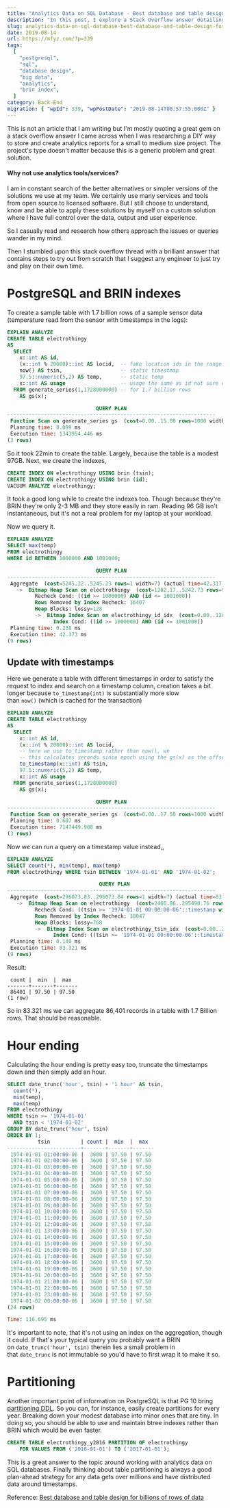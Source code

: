 ```yaml
---
title: "Analytics Data on SQL Database - Best database and table design for billions of rows of data"
description: "In this post, I explore a Stack Overflow answer detailing how to efficiently store and query billions of rows of analytics data using PostgreSQL and BRIN indexes. It's a great DIY approach for managing large datasets."
slug: analytics-data-on-sql-database-best-database-and-table-design-for-billions-of-rows-of-data
date: 2019-08-14
url: https://mfyz.com/?p=339
tags:
  [
    "postgresql",
    "sql",
    "database design",
    "big data",
    "analytics",
    "brin index",
  ]
category: Back-End
migration: { "wpId": 339, "wpPostDate": "2019-08-14T00:57:55.000Z" }
---
```


This is not an article that I am writing but I'm mostly quoting a great gem on a stack overflow answer I came across when I was researching a DIY way to store and create analytics reports for a small to medium size project. The project's type doesn't matter because this is a generic problem and great solution.

#### Why not use analytics tools/services?

I am in constant search of the better alternatives or simpler versions of the solutions we use at my team. We certainly use many services and tools from open source to licensed software. But I still choose to understand, know and be able to apply these solutions by myself on a custom solution where I have full control over the data, output and user experience.

So I casually read and research how others approach the issues or queries wander in my mind.

Then I stumbled upon this stack overflow thread with a brilliant answer that contains steps to try out from scratch that I suggest any engineer to just try and play on their own time.

# PostgreSQL and BRIN indexes

To create a sample table with 1.7 billion rows of a sample sensor data (temperature read from the sensor with timestamps in the logs):

```sql
EXPLAIN ANALYZE
CREATE TABLE electrothingy
AS
  SELECT
    x::int AS id,
    (x::int % 20000)::int AS locid,  -- fake location ids in the range of 1-20000
    now() AS tsin,                   -- static timestmap
    97.5::numeric(5,2) AS temp,      -- static temp
    x::int AS usage                  -- usage the same as id not sure what we want here.
  FROM generate_series(1,1728000000) -- for 1.7 billion rows
    AS gs(x);

                             QUERY PLAN
--------------------------------------------------------------------
 Function Scan on generate_series gs  (cost=0.00..15.00 rows=1000 width=4) (actual time=173119.796..750391.668 rows=1728000000 loops=1)
 Planning time: 0.099 ms
 Execution time: 1343954.446 ms
(3 rows)
```

So it took 22min to create the table. Largely, because the table is a modest 97GB. Next, we create the indexes,

```sql
CREATE INDEX ON electrothingy USING brin (tsin);
CREATE INDEX ON electrothingy USING brin (id);
VACUUM ANALYZE electrothingy;
```

It took a good long while to create the indexes too. Though because they're BRIN they're only 2-3 MB and they store easily in ram. Reading 96 GB isn't instantaneous, but it's not a real problem for my laptop at your workload.

Now we query it.

```sql
EXPLAIN ANALYZE
SELECT max(temp)
FROM electrothingy
WHERE id BETWEEN 1000000 AND 1001000;

                             QUERY PLAN
--------------------------------------------------------------------
 Aggregate  (cost=5245.22..5245.23 rows=1 width=7) (actual time=42.317..42.317 rows=1 loops=1)
   ->  Bitmap Heap Scan on electrothingy  (cost=1282.17..5242.73 rows=993 width=7) (actual time=40.619..42.158 rows=1001 loops=1)
         Recheck Cond: ((id >= 1000000) AND (id <= 1001000))
         Rows Removed by Index Recheck: 16407
         Heap Blocks: lossy=128
         ->  Bitmap Index Scan on electrothingy_id_idx  (cost=0.00..1281.93 rows=993 width=0) (actual time=39.769..39.769 rows=1280 loops=1)
               Index Cond: ((id >= 1000000) AND (id <= 1001000))
 Planning time: 0.238 ms
 Execution time: 42.373 ms
(9 rows)
```

## Update with timestamps

Here we generate a table with different timestamps in order to satisfy the request to index and search on a timestamp column, creation takes a bit longer because `to_timestamp(int)` is substantially more slow than `now()` (which is cached for the transaction)

```sql
EXPLAIN ANALYZE
CREATE TABLE electrothingy
AS
  SELECT
    x::int AS id,
    (x::int % 20000)::int AS locid,
    -- here we use to_timestamp rather than now(), we
    -- this calculates seconds since epoch using the gs(x) as the offset
    to_timestamp(x::int) AS tsin,
    97.5::numeric(5,2) AS temp,
    x::int AS usage
  FROM generate_series(1,1728000000)
    AS gs(x);

                             QUERY PLAN
--------------------------------------------------------------------
 Function Scan on generate_series gs  (cost=0.00..17.50 rows=1000 width=4) (actual time=176163.107..5891430.759 rows=1728000000 loops=1)
 Planning time: 0.607 ms
 Execution time: 7147449.908 ms
(3 rows)
```

Now we can run a query on a timestamp value instead,,

```sql
EXPLAIN ANALYZE
SELECT count(*), min(temp), max(temp)
FROM electrothingy WHERE tsin BETWEEN '1974-01-01' AND '1974-01-02';

                              QUERY PLAN
--------------------------------------------------------------------
 Aggregate  (cost=296073.83..296073.84 rows=1 width=7) (actual time=83.243..83.243 rows=1 loops=1)
   ->  Bitmap Heap Scan on electrothingy  (cost=2460.86..295490.76 rows=77743 width=7) (actual time=41.466..59.442 rows=86401 loops=1)
         Recheck Cond: ((tsin >= '1974-01-01 00:00:00-06'::timestamp with time zone) AND (tsin <= '1974-01-02 00:00:00-06'::timestamp with time zone))
         Rows Removed by Index Recheck: 18047
         Heap Blocks: lossy=768
         ->  Bitmap Index Scan on electrothingy_tsin_idx  (cost=0.00..2441.43 rows=77743 width=0) (actual time=40.217..40.217 rows=7680 loops=1)
               Index Cond: ((tsin >= '1974-01-01 00:00:00-06'::timestamp with time zone) AND (tsin <= '1974-01-02 00:00:00-06'::timestamp with time zone))
 Planning time: 0.140 ms
 Execution time: 83.321 ms
(9 rows)
```

Result:

```
 count |  min  |  max
-------+-------+-------
 86401 | 97.50 | 97.50
(1 row)
```

So in 83.321 ms we can aggregate 86,401 records in a table with 1.7 Billion rows. That should be reasonable.

# Hour ending

Calculating the hour ending is pretty easy too, truncate the timestamps down and then simply add an hour.

```sql
SELECT date_trunc('hour', tsin) + '1 hour' AS tsin,
  count(*),
  min(temp),
  max(temp)
FROM electrothingy
WHERE tsin >= '1974-01-01'
  AND tsin < '1974-01-02'
GROUP BY date_trunc('hour', tsin)
ORDER BY 1;
          tsin          | count |  min  |  max
------------------------+-------+-------+-------
 1974-01-01 01:00:00-06 |  3600 | 97.50 | 97.50
 1974-01-01 02:00:00-06 |  3600 | 97.50 | 97.50
 1974-01-01 03:00:00-06 |  3600 | 97.50 | 97.50
 1974-01-01 04:00:00-06 |  3600 | 97.50 | 97.50
 1974-01-01 05:00:00-06 |  3600 | 97.50 | 97.50
 1974-01-01 06:00:00-06 |  3600 | 97.50 | 97.50
 1974-01-01 07:00:00-06 |  3600 | 97.50 | 97.50
 1974-01-01 08:00:00-06 |  3600 | 97.50 | 97.50
 1974-01-01 09:00:00-06 |  3600 | 97.50 | 97.50
 1974-01-01 10:00:00-06 |  3600 | 97.50 | 97.50
 1974-01-01 11:00:00-06 |  3600 | 97.50 | 97.50
 1974-01-01 12:00:00-06 |  3600 | 97.50 | 97.50
 1974-01-01 13:00:00-06 |  3600 | 97.50 | 97.50
 1974-01-01 14:00:00-06 |  3600 | 97.50 | 97.50
 1974-01-01 15:00:00-06 |  3600 | 97.50 | 97.50
 1974-01-01 16:00:00-06 |  3600 | 97.50 | 97.50
 1974-01-01 17:00:00-06 |  3600 | 97.50 | 97.50
 1974-01-01 18:00:00-06 |  3600 | 97.50 | 97.50
 1974-01-01 19:00:00-06 |  3600 | 97.50 | 97.50
 1974-01-01 20:00:00-06 |  3600 | 97.50 | 97.50
 1974-01-01 21:00:00-06 |  3600 | 97.50 | 97.50
 1974-01-01 22:00:00-06 |  3600 | 97.50 | 97.50
 1974-01-01 23:00:00-06 |  3600 | 97.50 | 97.50
 1974-01-02 00:00:00-06 |  3600 | 97.50 | 97.50
(24 rows)

Time: 116.695 ms
```

It's important to note, that it's not using an index on the aggregation, though it could. If that's your typical query you probably want a BRIN on `date_trunc('hour', tsin)` therein lies a small problem in that `date_trunc` is not immutable so you'd have to first wrap it to make it so.

# Partitioning

Another important point of information on PostgreSQL is that PG 10 bring [partitioning DDL](https://www.postgresql.org/docs/10/static/ddl-partitioning.html#ddl-partitioning-declarative). So you can, for instance, easily create partitions for every year. Breaking down your modest database into minor ones that are tiny. In doing so, you should be able to use and maintain btree indexes rather than BRIN which would be even faster.

```sql
CREATE TABLE electrothingy_y2016 PARTITION OF electrothingy
    FOR VALUES FROM ('2016-01-01') TO ('2017-01-01');
```

This is a great answer to the topic around working with analytics data on SQL databases. Finally thinking about table partitioning is always a good plan-ahead strategy for any data gets over millions and have distributed data around timestamps.

Reference: [Best database and table design for billions of rows of data](https://dba.stackexchange.com/a/188681)
